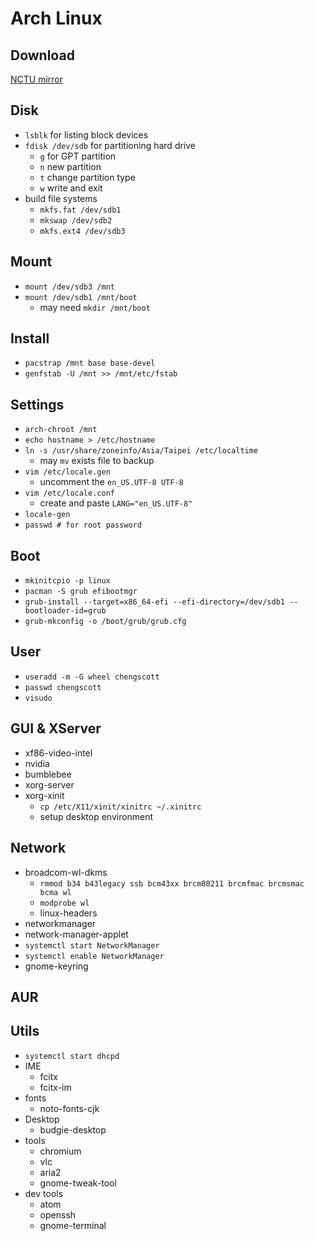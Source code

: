 # Arch Linux

## Download

[NCTU mirror](http://archlinux.cs.nctu.edu.tw/iso/)

## Disk

- `lsblk` for listing block devices
- `fdisk /dev/sdb` for partitioning hard drive
    - `g` for GPT partition
    - `n` new partition
    - `t` change partition type
    - `w` write and exit
- build file systems
    - `mkfs.fat /dev/sdb1`
    - `mkswap /dev/sdb2`
    - `mkfs.ext4 /dev/sdb3`

## Mount

- `mount /dev/sdb3 /mnt`
- `mount /dev/sdb1 /mnt/boot`
    - may need `mkdir /mnt/boot`

## Install

- `pacstrap /mnt base base-devel`
- `genfstab -U /mnt >> /mnt/etc/fstab`

## Settings

- `arch-chroot /mnt`
- `echo hostname > /etc/hostname`
- `ln -s /usr/share/zoneinfo/Asia/Taipei /etc/localtime`
    - may `mv` exists file to backup
- `vim /etc/locale.gen`
    - uncomment the `en_US.UTF-8 UTF-8`
- `vim /etc/locale.conf`
    - create and paste `LANG="en_US.UTF-8"`
- `locale-gen`
- `passwd # for root password`

## Boot

- `mkinitcpio -p linux`
- `pacman -S grub efibootmgr`
- `grub-install --target=x86_64-efi --efi-directory=/dev/sdb1 --bootloader-id=grub`
- `grub-mkconfig -o /boot/grub/grub.cfg`

## User

- `useradd -m -G wheel chengscott`
- `passwd chengscott`
- `visudo`

## GUI & XServer

- xf86-video-intel
- nvidia
- bumblebee
- xorg-server
- xorg-xinit
    - `cp /etc/X11/xinit/xinitrc ~/.xinitrc`
    - setup desktop environment

## Network

- broadcom-wl-dkms
    - `rmmod b34 b43legacy ssb bcm43xx brcm80211 brcmfmac brcmsmac bcma wl`
    - `modprobe wl`
    - linux-headers
- networkmanager
- network-manager-applet
- `systemctl start NetworkManager`
- `systemctl enable NetworkManager`
- gnome-keyring

## AUR

## Utils

- `systemctl start dhcpd`
- IME
    - fcitx
    - fcitx-im
- fonts
    - noto-fonts-cjk
- Desktop
    - budgie-desktop
- tools
    - chromium
    - vlc
    - aria2
    - gnome-tweak-tool
- dev tools
    - atom
    - openssh
    - gnome-terminal

